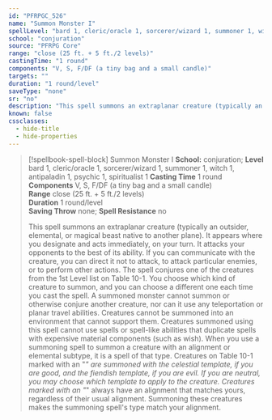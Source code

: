 ```yaml
---
id: "PFRPGC_526"
name: "Summon Monster I"
spellLevel: "bard 1, cleric/oracle 1, sorcerer/wizard 1, summoner 1, witch 1, antipaladin 1, psychic 1, spiritualist 1"
school: "conjuration"
source: "PFRPG Core"
range: "close (25 ft. + 5 ft./2 levels)"
castingTime: "1 round"
components: "V, S, F/DF (a tiny bag and a small candle)"
targets: ""
duration: "1 round/level"
saveType: "none"
sr: "no"
description: "This spell summons an extraplanar creature (typically an outsider, elemental, or magical beast native to another plane). It appears where you designate and acts immediately, on your turn. It attacks your opponents to the best of its ability. If you can communicate with the creature, you can direct it not to attack, to attack particular enemies, or to perform other actions. The spell conjures one of the creatures from the 1st Level list on Table 10-1. You choose which kind of creature to summon, and you can choose a different one each time you cast the spell.  A summoned monster cannot summon or otherwise conjure another creature, nor can it use any teleportation or planar travel abilities. Creatures cannot be summoned into an environment that cannot support them. Creatures summoned using this spell cannot use spells or spell-like abilities that duplicate spells with expensive material components (such as wish).  When you use a summoning spell to summon a creature with an alignment or elemental subtype, it is a spell of that type. Creatures on Table 10-1 marked with an \"*\" are summoned with the celestial template, if you are good, and the fiendish template, if you are evil. If you are neutral, you may choose which template to apply to the creature. Creatures marked with an \"*\" always have an alignment that matches yours, regardless of their usual alignment.  Summoning these creatures makes the summoning spell's type match your alignment."
known: false
cssclasses:
  - hide-title
  - hide-properties
---
```


> [!spellbook-spell-block] Summon Monster I
> **School:** conjuration; **Level** bard 1, cleric/oracle 1, sorcerer/wizard 1, summoner 1, witch 1, antipaladin 1, psychic 1, spiritualist 1
> **Casting Time** 1 round  
> **Components** V, S, F/DF (a tiny bag and a small candle)  
> **Range** close (25 ft. + 5 ft./2 levels)  
> **Duration** 1 round/level  
> **Saving Throw** none; **Spell Resistance** no
> 
> This spell summons an extraplanar creature (typically an outsider, elemental, or magical beast native to another plane). It appears where you designate and acts immediately, on your turn. It attacks your opponents to the best of its ability. If you can communicate with the creature, you can direct it not to attack, to attack particular enemies, or to perform other actions. The spell conjures one of the creatures from the 1st Level list on Table 10-1. You choose which kind of creature to summon, and you can choose a different one each time you cast the spell.  A summoned monster cannot summon or otherwise conjure another creature, nor can it use any teleportation or planar travel abilities. Creatures cannot be summoned into an environment that cannot support them. Creatures summoned using this spell cannot use spells or spell-like abilities that duplicate spells with expensive material components (such as wish).  When you use a summoning spell to summon a creature with an alignment or elemental subtype, it is a spell of that type. Creatures on Table 10-1 marked with an "*" are summoned with the celestial template, if you are good, and the fiendish template, if you are evil. If you are neutral, you may choose which template to apply to the creature. Creatures marked with an "*" always have an alignment that matches yours, regardless of their usual alignment.  Summoning these creatures makes the summoning spell's type match your alignment.